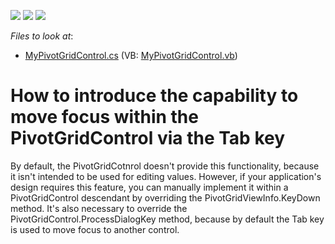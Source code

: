 <!-- default badges list -->
![](https://img.shields.io/endpoint?url=https://codecentral.devexpress.com/api/v1/VersionRange/128582239/10.2.9%2B)
[![](https://img.shields.io/badge/Open_in_DevExpress_Support_Center-FF7200?style=flat-square&logo=DevExpress&logoColor=white)](https://supportcenter.devexpress.com/ticket/details/E1555)
[![](https://img.shields.io/badge/📖_How_to_use_DevExpress_Examples-e9f6fc?style=flat-square)](https://docs.devexpress.com/GeneralInformation/403183)
<!-- default badges end -->
<!-- default file list -->
*Files to look at*:

* [MyPivotGridControl.cs](./CS/Q200703/MyPivotGridControl.cs) (VB: [MyPivotGridControl.vb](./VB/Q200703/MyPivotGridControl.vb))
<!-- default file list end -->
# How to introduce the capability to move focus within the PivotGridControl via the Tab key


<p>By default, the PivotGridCotnrol doesn't provide this functionality, because it isn't intended to be used for editing values. However, if your application's design requires this feature, you can manually implement it within a PivotGridControl descendant by overriding the PivotGridViewInfo.KeyDown method. It's also necessary to override the PivotGridControl.ProcessDialogKey method, because by default the Tab key is used to move focus to another control.</p>

<br/>


